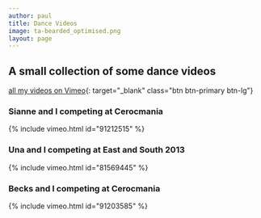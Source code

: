 ```yaml
---
author: paul
title: Dance Videos
image: ta-bearded_optimised.png
layout: page
---
```


## A small collection of some dance videos
[all my videos on Vimeo](https://vimeo.com/terminaladdict){: target="_blank" class="btn btn-primary btn-lg"}

### Sianne and I competing at Cerocmania
{% include vimeo.html id="91212515" %}

### Una and I competing at East and South 2013
{% include vimeo.html id="81569445" %}

### Becks and I competing at Cerocmania
{% include vimeo.html id="91203585" %}

